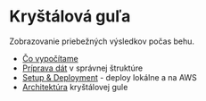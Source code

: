 # Kryštálová guľa

Zobrazovanie priebežných výsledkov počas behu.

* [Čo vypočítame](logic.md)
* [Príprava dát](dataPreparation.md) v správnej štruktúre
* [Setup & Deployment](deployment.md) - deploy lokálne a na AWS
* [Architektúra](architecture.md) kryštálovej gule
